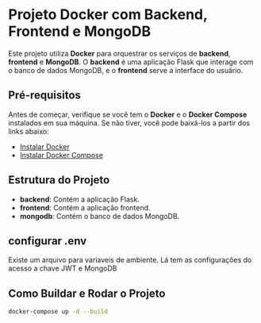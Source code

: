 # Projeto Docker com Backend, Frontend e MongoDB

Este projeto utiliza **Docker** para orquestrar os serviços de **backend**, **frontend** e **MongoDB**. O **backend** é uma aplicação Flask que interage com o banco de dados MongoDB, e o **frontend** serve a interface do usuário.

## Pré-requisitos

Antes de começar, verifique se você tem o **Docker** e o **Docker Compose** instalados em sua máquina. Se não tiver, você pode baixá-los a partir dos links abaixo:

- [Instalar Docker](https://www.docker.com/products/docker-desktop)
- [Instalar Docker Compose](https://docs.docker.com/compose/install/)

## Estrutura do Projeto

- **backend**: Contém a aplicação Flask.
- **frontend**: Contém a aplicação frontend.
- **mongodb**: Contém o banco de dados MongoDB.

## configurar .env

Existe um arquivo para variaveis de ambiente. Lá tem as configurações do acesso a chave JWT e MongoDB

## Como Buildar e Rodar o Projeto

```bash
docker-compose up -d --build

